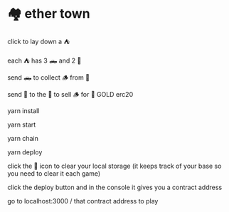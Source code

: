 # 🏘 ether town

click to lay down a ⛺️ 

each ⛺️ has 3 🛻 and 2 🚛

send 🛻 to collect 🪵 from 🌲

send 🚛 to the 🏪 to sell 🪵 for 🏅 GOLD erc20



yarn install

yarn start

yarn chain

yarn deploy 

click the 🫡 icon to clear your local storage (it keeps track of your base so you need to clear it each game) 

click the deploy button and in the console it gives you a contract address 

go to localhost:3000 / that contract address to play

